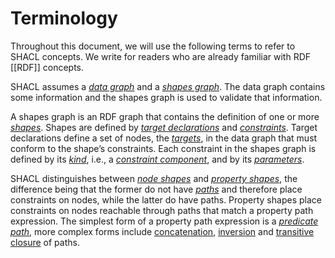 # Terminology

Throughout this document, we will use the following terms to refer to SHACL concepts. We write for readers who are already familiar with RDF [[RDF]] concepts.

SHACL assumes a [*data graph*](https://www.w3.org/TR/shacl/#dfn-data-graph)  and a [*shapes graph*](https://www.w3.org/TR/shacl/#dfn-shapes-graph). The data graph contains some information and the shapes graph is used to validate that information.

A shapes graph is an RDF graph that contains the definition of one or more [*shapes*](https://www.w3.org/TR/shacl/#dfn-shape). Shapes are defined by [*target declarations*](https://www.w3.org/TR/shacl/#dfn-target-declarations) and [*constraints*](https://www.w3.org/TR/shacl/#dfn-constraint). Target declarations define a set of nodes, the [*targets*](https://www.w3.org/TR/shacl/#dfn-target), in the data graph that must conform to the shape’s constraints. Each constraint in the shapes graph is defined by its [*kind*](https://www.w3.org/TR/shacl/#dfn-kind), i.e., a [*constraint component*](https://www.w3.org/TR/shacl/#dfn-constraint-component), and by its [*parameters*](https://www.w3.org/TR/shacl/#dfn-parameters).

SHACL distinguishes between [*node shapes*](https://www.w3.org/TR/shacl/#node-shapes) and [*property shapes*](https://www.w3.org/TR/shacl/#property-shapes), the difference being that the former do not have [*paths*](https://www.w3.org/TR/shacl/#dfn-shacl-property-path) and therefore place constraints on nodes, while the latter do have paths. Property shapes place constraints on nodes reachable through paths that match a property path expression. The simplest form of a property path expression is a [*predicate path*](https://www.w3.org/TR/shacl/#dfn-predicate-path), more complex forms include [concatenation](https://www.w3.org/TR/shacl/#dfn-sequence-path), [inversion](https://www.w3.org/TR/shacl/#dfn-inverse-path) and [transitive closure](https://www.w3.org/TR/shacl/#dfn-zero-or-more-path) of paths.